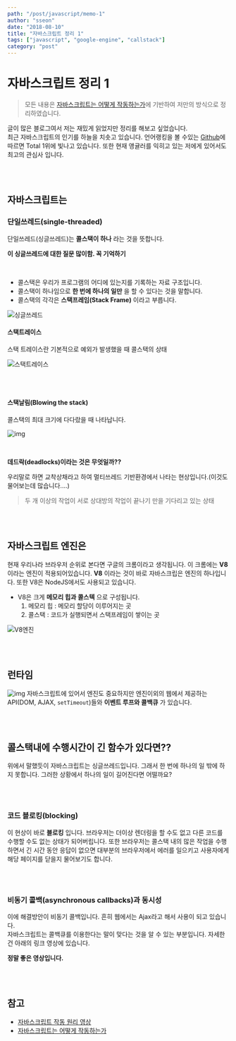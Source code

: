 ```yaml
---
path: "/post/javascript/memo-1"
author: "sseon"
date: "2018-08-10"
title: "자바스크립트 정리 1"
tags: ["javascript", "google-engine", "callstack"]
category: "post"
---
```


# **자바스크립트 정리 1**

> 모든 내용은 [자바스크립트는 어떻게 작동하는가](https://engineering.huiseoul.com/%EC%9E%90%EB%B0%94%EC%8A%A4%ED%81%AC%EB%A6%BD%ED%8A%B8%EB%8A%94-%EC%96%B4%EB%96%BB%EA%B2%8C-%EC%9E%91%EB%8F%99%ED%95%98%EB%8A%94%EA%B0%80-%EC%97%94%EC%A7%84-%EB%9F%B0%ED%83%80%EC%9E%84-%EC%BD%9C%EC%8A%A4%ED%83%9D-%EA%B0%9C%EA%B4%80-ea47917c8442)에 기반하여 저만의 방식으로 정리하였습니다.

글이 많은 블로그여서 저는 재밌게 읽었지만 정리를 해보고 싶었습니다.
<br>
최근 자바스크립트의 인기를 하늘을 치솟고 있습니다. 언어랭킹을 볼 수있는 [Github](http://githut.info)에 따르면 Total 1위에 빛나고 있습니다. 또한 현재 앵귤러를 익히고 있는 저에게 있어서도 최고의 관심사 입니다.

<br>
<br>

## 자바스크립트는

### 단일쓰레드(single-threaded)

단일쓰레드(싱글쓰레드)는 **콜스택이 하나** 라는 것을 뜻합니다.
<br>

**이 싱글쓰레드에 대한 질문 많이함. 꼭 기억하기**

<br>

- 콜스택은 우리가 프로그램의 어디에 있는지를 기록하는 자료 구조입니다.
- 콜스택이 하나임으로 **한 번에 하나의 일만** 을 할 수 있다는 것을 말합니다.
- 콜스택의 각각은 **스택프레임(Stack Frame)** 이라고 부릅니다.

![싱글쓰레드](https://cdn-images-1.medium.com/max/800/1*1FL2WcODqRrK40rrzA5QQA.png)
#### 스택트레이스
스택 트레이스란 기본적으로 예외가 발생했을 때 콜스택의 상태

![스택트레이스](https://cdn-images-1.medium.com/max/800/1*56aKrxQhgm7hJtUw_EmVbA.png)

<br>
<br>

#### 스택날림(Blowing the stack)

콜스택의 최대 크기에 다다랐을 때 나타납니다.

![img](https://cdn-images-1.medium.com/max/800/1*AycFMDy9tlDmNoc5LXd9-g.png)

<br>

**데드락(deadlocks)이라는 것은 무엇일까??**
<br>

우리말로 하면 교착상채라고 하여 멀티쓰레드 기반환경에서 나타는 현상입니다.(이것도 물어보는데 많습니다....)
<br>

> 두 개 이상의 작업이 서로 상대방의 작업이 끝나기 만을 기다리고 있는 상태

<br>
<br>

## 자바스크립트 엔진은

현재 우리나라 브라우저 순위로 본다면 구글의 크롬이라고 생각됩니다. 이 크롬에는 **V8** 이라는 엔진이 적용되어있습니다. **V8** 이라는 것이 바로 자바스크립은 엔진의 하나입니다. 또한 V8은 NodeJS에서도 사용되고 있습니다.

- V8은 크게 **메모리 힙과 콜스텍** 으로 구성됩니다.
  1. 메모리 힙 : 메모리 할당이 이루어지는 곳
  2. 콜스택 : 코드가 실행되면서 스택프레임이 쌓이는 곳

![V8엔진](https://cdn-images-1.medium.com/max/800/1*X21ybPxqBtfRV5v9rD9J1A.png)

<br>
<br>

## 런타임

![img](https://cdn-images-1.medium.com/max/800/1*i9nTlOSPH3q-sCd5-WHg-g.png)
자바스크립트에 있어서 엔진도 중요하지만 엔진이외의 웹에서 제공하는 API(DOM, AJAX, `setTimeout`)들와 **이벤트 루프와 콜백큐** 가 있습니다.

<br>
<br>

## 콜스택내에 수행시간이 긴 함수가 있다면??

위에서 말했듯이 자바스크립트는 싱글쓰레드입니다. 그래서 한 번에 하나의 일 밖에 하지 못합니다. 그러한 상황에서 하나의 일이 길어진다면 어떨까요?

<br>
<br>

### 코드 블로킹(blocking)

이 현상이 바로 **블로킹** 입니다. 브라우저는 더이상 렌더링을 할 수도 없고 다른 코드를 수행할 수도 없는 상태가 되어버립니다. 또한 브라우저는 콜스택 내의 많은 작업을 수행하면서 긴 시간 동안 응답이 없으면 대부분의 브라우저에서 에러를 일으키고 사용자에게 해당 페이지를 닫을지 물어보기도 합니다.

<br>
<br>

### 비동기 콜백(asynchronous callbacks)과 동시성

이에 해결방안이 비동기 콜백입니다. 흔히 웹에서는 Ajax라고 해서 사용이 되고 있습니다.
<br>
자바스크립트는 콜백큐를 이용한다는 말이 맞다는 것을 알 수 있는 부분입니다. 자세한건 아래의 링크 영상에 있습니다.
<br>

**정말 좋은 영상입니다.**

<br>
<br>

## 참고

- [자바스크립트 작동 원리 영상](https://vimeo.com/96425312)
- [자바스크립트는 어떻게 작동하는가](https://engineering.huiseoul.com/%EC%9E%90%EB%B0%94%EC%8A%A4%ED%81%AC%EB%A6%BD%ED%8A%B8%EB%8A%94-%EC%96%B4%EB%96%BB%EA%B2%8C-%EC%9E%91%EB%8F%99%ED%95%98%EB%8A%94%EA%B0%80-%EC%97%94%EC%A7%84-%EB%9F%B0%ED%83%80%EC%9E%84-%EC%BD%9C%EC%8A%A4%ED%83%9D-%EA%B0%9C%EA%B4%80-ea47917c8442)
